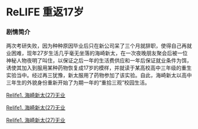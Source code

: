 # ReLIFE 重返17岁

### 剧情简介

两次考研失败，因为种种原因毕业后只在新公司呆了三个月就辞职，使得自己再就业困难，现年27岁生活几乎毫无坐落的海崎新太，在一次夜晚朋友聚会后被一位神秘人物夜明了叫住，以保证之后一年的生活费供应和一年后保证就业条件为饵，诱使其加入到服用某种药物恢复成17岁的模样，并就读于某高校高中三年级的重生实验当中。经过再三犹豫，新太服用了药物参加了该实验。自此，海崎新太以高中三年生的外貌身份重新开始了为期一年的“重拾三观”校园生活。


[Relife1. 海崎新太(27)无业](https://lunchao666.github.io/jpg/test)


[Relife1. 海崎新太(27)无业](https://lunchao666.github.io/jpg/test)


[Relife1. 海崎新太(27)无业](https://lunchao666.github.io/jpg/test)

